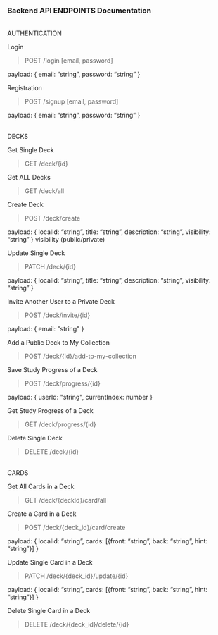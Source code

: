 ### Backend API ENDPOINTS Documentation
<br/>
AUTHENTICATION

Login

> POST /login [email, password]
> 

payload: { email: “string”, password: “string” }

Registration

> POST /signup [email, password]
> 

payload: { email: “string”, password: “string” }

<br/>
DECKS

Get Single Deck 

> GET /deck/{id}
> 

Get ALL Decks 

> GET /deck/all
> 

Create Deck 

> POST /deck/create
> 

payload: { localId: “string”, title: “string”, description: “string”, visibility: “string” }
visibility (public/private)

Update Single Deck

> PATCH /deck/{id}
> 

payload: { localId: “string”, title: “string”, description: “string”, visibility: “string” }

Invite Another User to a Private Deck
> POST /deck/invite/{id}
> 
payload: { email: "string" }

Add a Public Deck to My Collection
> POST /deck/{id}/add-to-my-collection
>

Save Study Progress of a Deck 
> POST /deck/progress/{id}
> 
payload: { userId: "string", currentIndex: number }


Get Study Progress of a Deck 
> GET /deck/progress/{id}
>


Delete Single Deck

> DELETE /deck/{id}
> 
<br/>
CARDS

Get All Cards in a Deck

> GET /deck/{deckId}/card/all
> 

Create a Card in a Deck

> POST /deck/{deck_id}/card/create
> 

payload: { localId: “string”, cards: [{front: “string”, back: “string”, hint: “string”}] }

Update Single Card in a Deck

> PATCH /deck/{deck_id}/update/{id}
> 

payload: { localId: “string”, cards: [{front: “string”, back: “string”, hint: “string”}] }

Delete Single Card in a Deck

> DELETE /deck/{deck_id}/delete/{id}
>
